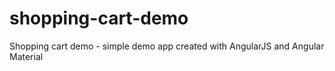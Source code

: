 # shopping-cart-demo
Shopping cart demo - simple demo app created with AngularJS and Angular Material
